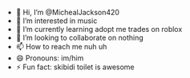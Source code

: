 - 👋 Hi, I’m @MichealJackson420
- 👀 I’m interested in music
- 🌱 I’m currently learning adopt me trades on roblox
- 💞️ I’m looking to collaborate on nothing
- 📫 How to reach me nuh uh
- 😄 Pronouns: im/him
- ⚡ Fun fact: skibidi toilet is awesome

<!---
MichealJackson420/MichealJackson420 is a ✨ special ✨ repository because its `README.md` (this file) appears on your GitHub profile.
You can click the Preview link to take a look at your changes.
--->
